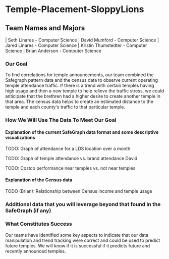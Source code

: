 ﻿# Temple-Placement-SloppyLions

## Team Names and Majors
| Seth Linares - Computer Science | David Mumford - Computer Science | Jared Linares - Computer Science | Kristin Thumstedter - Computer Science | Brian Anderson - Computer Science

### Our Goal
To find correlations for temple announcements, our team combined the Safegraph pattern data and the census data to observe current operating temple attendance traffic. If there is a trend with certain temples having high usage and then a new temple to help relieve the traffic stress, we could anticipate that the brethren had a higher desire to create another temple in that area. The census data helps to create an estimated distance to the temple and each county's traffic to that particular temple.
### How We Will Use The Data To Meet Our Goal

#### Explanation of the current SafeGraph data format and some descriptive visualizations

TODO: Graph of attendance for a LDS location over a month

TODO: Graph of temple attendance vs. brand attendance David

TODO: Costco performance near temples vs. not near temples

#### Explanation of the Census data

TODO (Brian): Relationship between Census income and temple usage

### Additional data that you will leverage beyond that found in the SafeGraph (if any)

### What Constitutes Success

Our teams have identified some key aspects to indicate that our data manipulation and trend tracking were correct and could be used to predict future temples. We will know if it is successful if it predicts future and recently announced temples.   
